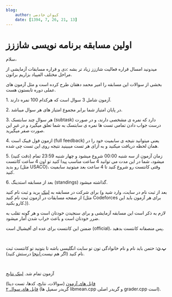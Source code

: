 ```yaml
---
blog:
    author: کیوان خادمی
    date: [1394, 7, 26, 21, 13]
---
```

# اولین مسابقه برنامه نویسی شاززز

<div class="cnt">
<p>سلام،</p>
<p>میدونید امسال قراره فعالیت شاززز زیاد تر بشه :دی و قراره مسابقات آزمایشی از مراحل مختلف المپیاد بزاریم براتون.</p>
<p>بخشی از سوالات این مسابقه را امیر محمد دهقان طرح کرده است و مثل آزمون های عملی دوره تابستون هست.</p>
<p>1. آزمون شامل 3 سوال است که هرکدام 100 نمره دارند.</p>
<p>2. در پایان امتیاز شما برابر مجموع امتیاز های هر سوال میباشد.</p>
<p>3. هر سوال چند سابتسک (subtask) دارد که نمره ی مشخصی دارند، و در صورت درست جواب دادن تمامی تست ها نمره ی سابتسک به شما تعلق میگیرد و در غیر این صورت صفر میگیرید.</p>
<p>4. ازمون فول فیبک است (full feedback) یعنی میتوانید نتیجه ی سابمیت خود را در همان لحظه دریافت میکنید و به ازای هر تست میبینید نتیجه روی این تست چی شده.</p>
<p>5. (دقت کنید) زمان آزمون از سه شنبه 00:00 شروع میشود و چهار شنبه 23:59 تمام میشود، شما در این مدت می توانید 4 ساعت مناسب پیدا کنید تو اون 4 ساعت کانتست رو بدید (مثل USACO)، وقتی کانتست رو شروع کنید تا 4 ساعت بعد میتونید سابمیت کنید.</p>
<p>6. بعد از مسابقه استدینگ (standings) گذاشته میشود.</p>
<p>برای شرکت در مسابقه به <a href="http://cms-sh44zzz.rhcloud.com">لینک</a> برید و ثبت نام کنید (بعد از ثبت نام در سایت، وارد شید و از صفحه مسابقات در آزمون ثبت نام کنید (مثل Codeforces برای هر آزمون باید این کارو بکنید.)).</p>
<p>لازم به ذکر است این مسابقه آزمایشی و برای سنجیدن خودتان است و هر گونه تقلب به ضرر خودتان است و باعث خراب شدن آمار میشود.</p>
<p>ضمنن این کانتست برای عده ای آفیشیال است (official)، پس منصفانه کانتست بدهید.</p>
<p><br/></p>
<p><b>پ.ن:</b> حتمن باید نام و نام خانوادگی تون تو سایت انگلیسی باشه تا بتونید تو کانتست ثبت نام کنید (اگر هم نیست<a href="http://cms-sh44zzz.rhcloud.com/profile"> اینجا</a> درستش کنید).</p>
<p><br/></p>
<p>آزمون تمام شد. <a href="http://bayanbox.ir/info/5706528074341175853/ranking">لینک نتابج</a></p>
<p><a href="http://bayanbox.ir/download/8225076859830845886/shaazzz1.zip">فایل های آزمون</a> (سوالات، نتایج، کدها، تست دیتا)<br/><a href="http://bayanbox.ir/download/4121503242575313439/1-p2.zip">فایل های سوال ۲</a> (گریدر سمپل ها libmean.cpp و گریدر اصلی grader.cpp است).</p>
</div>
